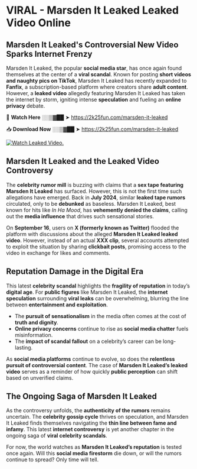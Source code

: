 # VIRAL - Marsden It Leaked Leaked Video Online

## **Marsden It Leaked's Controversial New Video Sparks Internet Frenzy**  

Marsden It Leaked, the popular **social media star**, has once again found themselves at the center of a **viral scandal**. Known for posting **short videos and naughty pics on TikTok**, Marsden It Leaked has recently expanded to **Fanfix**, a subscription-based platform where creators share **adult content**. However, a **leaked video** allegedly featuring Marsden It Leaked has taken the internet by storm, igniting intense **speculation** and fueling an **online privacy** debate.  

🔴 **Watch Here** ░░▒▓██ ➤ https://2k25fun.com/marsden-it-leaked  

📥 **Download Now** ░░▒▓██ ➤ https://2k25fun.com/marsden-it-leaked  

[![Watch Leaked Video.](https://miro.medium.com/v2/resize:fit:828/format:webp/1*cilzJN44JGOrTw9NJCrNHA.gif "Watch Leaked Video")](https://2k25fun.com/marsden-it-leaked)

## **Marsden It Leaked and the Leaked Video Controversy**  

The **celebrity rumor mill** is buzzing with claims that a **sex tape featuring Marsden It Leaked** has surfaced. However, this is not the first time such allegations have emerged. Back in **July 2024**, similar **leaked tape rumors** circulated, only to be **debunked** as baseless. Marsden It Leaked, best known for hits like *In Ha Mood*, has **vehemently denied the claims**, calling out the **media influence** that drives such sensational stories.  

On **September 16**, users on **X (formerly known as Twitter)** flooded the platform with discussions about the alleged **Marsden It Leaked leaked video**. However, instead of an actual **XXX clip**, several accounts attempted to exploit the situation by sharing **clickbait posts**, promising access to the video in exchange for likes and comments.  

## **Reputation Damage in the Digital Era**  

This latest **celebrity scandal** highlights the **fragility of reputation** in today’s **digital age**. For **public figures** like Marsden It Leaked, the **internet speculation** surrounding **viral leaks** can be overwhelming, blurring the line between **entertainment and exploitation**.  

- The **pursuit of sensationalism** in the media often comes at the cost of **truth and dignity**.  
- **Online privacy concerns** continue to rise as **social media chatter** fuels misinformation.  
- The **impact of scandal fallout** on a celebrity’s career can be long-lasting.  

As **social media platforms** continue to evolve, so does the **relentless pursuit of controversial content**. The case of **Marsden It Leaked’s leaked video** serves as a reminder of how quickly **public perception** can shift based on unverified claims.  

## **The Ongoing Saga of Marsden It Leaked**  

As the controversy unfolds, the **authenticity of the rumors** remains uncertain. The **celebrity gossip cycle** thrives on speculation, and Marsden It Leaked finds themselves navigating the **thin line between fame and infamy**. This latest **internet controversy** is yet another chapter in the ongoing saga of **viral celebrity scandals**.  

For now, the world watches as **Marsden It Leaked’s reputation** is tested once again. Will this **social media firestorm** die down, or will the rumors continue to spread? Only time will tell.